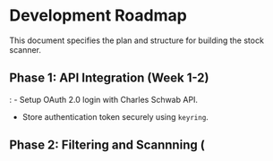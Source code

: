 # Development Roadmap

This document specifies the plan and structure for building the stock scanner.

## Phase 1: API Integration (Week 1-2)
: - Setup OAuth 2.0 login with Charles Schwab API.
 - Store authentication token securely using `keyring`.

## Phase 2: Filtering and Scannning (